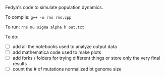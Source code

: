 Fedya's code to simulate population dynamics. 

To compile: `g++ -o rns rns.cpp`

To run: `rns mu sigma alpha h out.txt`

To do:  
- [ ] add all the notebooks used to analyze output data  
- [ ] add mathematica code used to make plots  
- [ ] add forks / folders for trying different things or store only the very final results
- [ ] count the # of mutations normalized bt genome size
